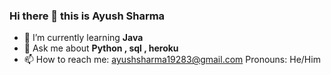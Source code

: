### Hi there 👋 this is Ayush Sharma





- 🌱 I’m currently learning **Java**
- 💬 Ask me about **Python , sql , heroku**
- 📫 How to reach me: ayushsharma19283@gmail.com
<h align="center">Pronouns: He/Him</h>
